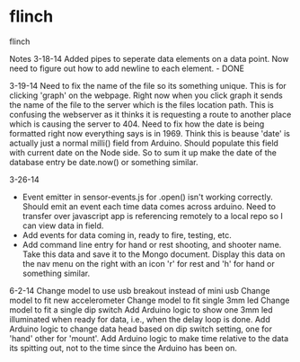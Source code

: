 flinch
======

flinch


Notes
3-18-14
Added pipes to seperate data elements on a data point. Now need to figure out how to add newline to each element. - DONE

3-19-14
Need to fix the name of the file so its something unique. This is for clicking 'graph' on the webpage.
Right now when you click graph it sends the name of the file to the server which is the files location path.
This is confusing the webserver as it thinks it is requesting a route to another place which is causing the
server to 404.
Need to fix how the date is being formatted right now everything says is in 1969. Think this is beause 'date'
is actually just a normal milli() field from Arduino. Should populate this field with current date on the Node
side. So to sum it up make the date of the database entry be date.now() or something similar.

3-26-14
- Event emitter in sensor-events.js for .open() isn't working correctly. Should emit an event each time data comes
  across arduino.
Need to transfer over javascript app is referencing remotely to a local repo so I can view data in field.
- Add events for data coming in, ready to fire, testing, etc.
- Add command line entry for hand or rest shooting, and shooter name. Take this data and save it to the Mongo document.
  Display this data on the nav menu on the right with an icon 'r' for rest and 'h' for hand or something similar.

6-2-14
Change model to use usb breakout instead of mini usb
Change model to fit new accelerometer
Change model to fit single 3mm led
Change model to fit a single dip switch
Add Arduino logic to show one 3mm led illuminated when ready for data, i.e., when the delay loop is done.
Add Arduino logic to change data head based on dip switch setting, one for 'hand' other for 'mount'.
Add Arduino logic to make time relative to the data its spitting out, not to the time since the Arduino has been on.
